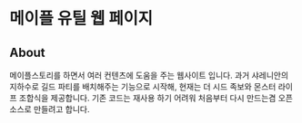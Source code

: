 # 메이플 유틸 웹 페이지

## About

메이플스토리를 하면서 여러 컨텐츠에 도움을 주는 웹사이트 입니다. 과거 샤레니안의 지하수로 길드 파티를 배치해주는 기능으로 시작해, 현재는 더 시드 족보와 몬스터 라이프 조합식을 제공합니다. 기존 코드는 재사용 하기
어려워 처음부터 다시 만드는겸 오픈소스로 만들려고 합니다.
